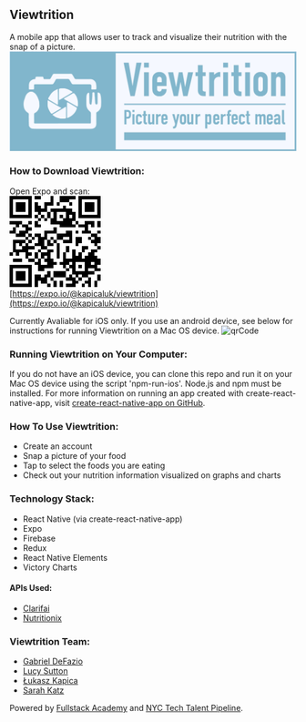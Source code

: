 ## Viewtrition
A mobile app that allows user to track and visualize their nutrition with the snap of a picture.
![qrCode](docs/logo.png) 
### How to Download Viewtrition:
Open Expo and scan:  
![qrCode](qrCode.png)  
[https://expo.io/@kapicaluk/viewtrition](https://expo.io/@kapicaluk/viewtrition)  

Currently Avaliable for iOS only. If you use an android device, see below for instructions for running Viewtrition on a Mac OS device.
![qrCode](doc/hand.png) 
### Running Viewtrition on Your Computer:
If you do not have an iOS device, you can clone this repo and run it on your Mac OS device using the script 'npm-run-ios'. Node.js and npm must be installed. For more information on running an app created with create-react-native-app, visit [create-react-native-app on GitHub](https://github.com/react-community/create-react-native-app).

### How To Use Viewtrition:
* Create an account
* Snap a picture of your food
* Tap to select the foods you are eating
* Check out your nutrition information visualized on graphs and charts

### Technology Stack:
* React Native (via create-react-native-app)
* Expo
* Firebase
* Redux
* React Native Elements
* Victory Charts
#### APIs Used:
* [Clarifai](https://www.clarifai.com/)
* [Nutritionix](https://developer.nutritionix.com/)

### Viewtrition Team:
* [Gabriel DeFazio](https://github.com/gabrieldefazio)
* [Lucy Sutton](https://github.com/lucysutton91)
* [Łukasz Kapica](https://github.com/kapicaluk)
* [Sarah Katz](https://github.com/SarahLKatz)

Powered by [Fullstack Academy](https://www.fullstackacademy.com/) and [NYC Tech Talent Pipeline](http://www.techtalentpipeline.nyc/).
